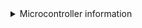 <details markdown="1">
    <summary>Microcontroller information</summary>    

    * Pi Pico
      * This micro controller was created by the Raspberry Pi foundation, so it means that buying one supports them instead of random companies cloning Arduinos. They are considerably more powerful than any of the other supported Arduinos. The Pi Pico supports a few extra features, such as USB Input (which allows for XB1 / Series compatability), support for unmodded Xbox 360 consoles, peripheral microcontrollers, and the Guitar Hero World Tour tap bar. Note that the Pi Pico runs at 3.3v, so it can just be used as is for PS2 and Wii adapters. Raspberry Pi Picos also tend to be the cheapest option with availability at local shops. With the currrent firmware, Raspberry Pi Picos work much much better than Arduinos and have more functionality. If your goal is to create adaptors, but they also work better for direct wiring too. This includes the Raspberry Pi Pico 2, RP2040 based boards, and RP2350 based boards.
    * Sparkfun Pro Micro (5v)
      * The 5V Pro Micro will work fine for direct wiring, but being that it runs at 5V, it will require voltage conversion to build Wii adapters and PS2 adapters and turntables.
    * Sparkfun Pro Micro (3.3v)
      * If you want to build an adapter for a Wii or PS2 guitar, this will be easier to use than any of the 5V microcontrollers. Due to the lower voltage, these do run at half the speed of the 5v variants, a. Clones of the Pro Micro are quite cheap but will need to be purchased from eBay or AliExpress, real Pro Micros are expensive, but there isn't much of a difference. 3.3V arduinos will poll a Wii guitar slightly slower than a 5V Arduino but in practice this doesn't end up being important as there are a lot of other delays involved when communicating with a Wii guitar.
    * Arduino Micro
      * This is essentially the same thing as a Pro Micro 5V, except that it is officially made by Arduino. This causes it to be more expensive compared to a Raspberry Pi Pico.
    * Arduino Leonardo
      * The Arduino Leonardo is essentially a 5V Pro Micro, except it has the layout of an Arduino Uno. You can find clones of these, but they are still more expensive then a Pro Micro or a Raspberry Pi Pico.
    * Arduino Uno (r1/r2/r3)
      * The Arduino R1, R2, and R3 controllers are actually two microcontrollers in one, and they work in tandem to provide a working controller. This has its disadvantages, as code needs to keep these controllers in sync, and this can result in issues if a bad configuration is programmed, and generally results in requiring more complicated and optimised code to work. Unos do still get 1000hz, but if you are buying a new microcontroller, we recommend against purchasing them. Note that some clone Arduino Unos are actually missing the second microcontroller, and these ones will NOT work at all. If you see an Arduino Uno listing that mentions "ch340g" or something similar, do not purchase it. Due to this, they are harder to purchase and since they require more parts, they are more expensive than a Pro Micro or Pi Pico.
    * Arduino Mega 2560
      * These are in the same situation as the Uno, however the main microcontroller has a lot more pins. They also end up being more expensive due to the amount of parts that are needed to make one.
    * Arduino Uno R4
      * This is the latest entry to the Arduino Uno line of products. The Arduino Uno R4 is unsupported due to using a different microcontroller.
    * Arduino Mini or Nano or Pro Mini or Pro Nano
      * These do NOT work, as they are essentially Unos that lack the second micro controller that allow for custom USB device emulation.
    * ESP32
      * Currently this is not supported due to the base ESP32 not fully supporting USB. There are some ESP32 models that have USB support, but these end up being more expensive than the Pi Pico, and thus it does not make sense to support these.
</details>